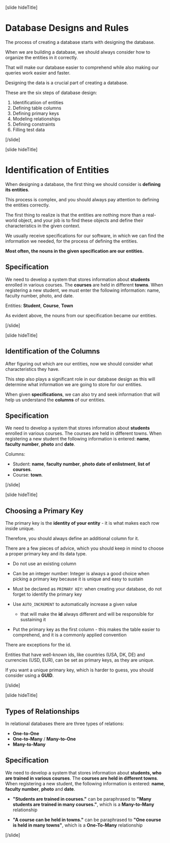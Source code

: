 [slide hideTitle]

# Database Designs and Rules

The process of creating a database starts with designing the database.

When we are building a database, we should always consider how to organize the entities in it correctly.

That will make our database easier to comprehend while also making our queries work easier and faster.

Designing the data is a crucial part of creating a database.

These are the six steps of database design:

1. Identificatiion of entities
2. Defining table columns
3. Defining primary keys
4. Modeling relationships
5. Defining constraints
6. Filling test data

[/slide]

[slide hideTitle]

# Identification of Entities

When designing a database, the first thing we should consider is **defining its entities**.

This process is complex, and you should always pay attention to defining the entities correctly. 

The first thing to realize is that the entities are nothing more than a real-world object, and your job is to find these objects and define their characteristics in the given context.

We usually receive specifications for our software, in which we can find the information we needed, for the process of defining the entities. 

**Most often, the nouns in the given specification are our entities.**

## Specification
We need to develop a system that stores information about **students** enrolled in various courses. 
The **courses** are held in different **towns**. 
When registering a new student, we must enter the following information: name, faculty number, photo, and date.
 

Entities: **Student**, **Course**, **Town**

As evident above, the nouns from our specification became our entities.

[/slide]

[slide hideTitle]

## Identification of the Columns

After figuring out which are our entities, now we should consider what characteristics they have. 

This step also plays a significant role in our database design as this will determine what information we are going to store for our entities.

When given **specifications**, we can also try and seek information that will help us understand the **columns** of our entities.

## Specification

We need to develop a system that stores information about **students** enrolled in various courses. 
The courses are held in different towns.
When registering a new student the following information is entered: **name**, **faculty number**, **photo** and **date**.


Columns: 
- Student: **name**, **faculty number**, **photo date of enlistment**, **list of courses**.
- Course: **town**.


[/slide]

[slide hideTitle]

## Choosing a Primary Key

The primary key is the **identity of your entity** - it is what makes each row inside unique.

Therefore, you should always define an additional column for it.

There are a few pieces of advice, which you should keep in mind to choose a proper primary key and its data type. 

- Do not use an existing column

- Can be an integer number: Integer is always a good choice when picking a primary key because it is unique and easy to sustain

- Must be declared as `PRIMARY KEY`: when creating your database, do not forget to identify the primary key

- Use `AUTO_INCREMENT` to automatically increase a given value
    * that will make the **id** always different and will be responsible for sustaining it

- Put the primary key as the first column - this makes the table easier to comprehend, and it is a commonly applied convention

There are exceptions for the id.

Entities that have well-known ids, like countries (USA, DK, DE) and currencies (USD, EUR), can be set as primary keys, as they are unique.

If you want a unique primary key, which is harder to guess, you should consider using a **GUID**. 

[/slide]

[slide hideTitle]

## Types of Relationships

In relational databases there are three types of relations: 

- **One-to-One**
- **One-to-Many** / **Many-to-One**
- **Many-to-Many**


## Specification

We need to develop a system that stores information about **students, who are trained in various courses**.
The **courses are held in different towns**.
When registering a new student, the following information is entered: **name**, **faculty number**, **photo** and **date**.

- **"Students are trained in courses."** can be paraphrased to **"Many students are trained in many courses."**, which is a **Many-to-Many** relationship

- **"A course can be held in towns."** can be paraphrased to **"One course is held in many towns"**, which is a **One-To-Many** relationship

[/slide]

